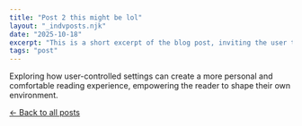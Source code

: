 ```yaml
---
title: "Post 2 this might be lol"
layout: "_indvposts.njk"
date: "2025-10-18"
excerpt: "This is a short excerpt of the blog post, inviting the user to click and read more about the 'Digital Zen Garden' concept..."
tags: "post"
---
```

<p>Exploring how user-controlled settings can create a more personal and comfortable reading experience, empowering the reader to shape their own environment.</p>
<p><a href="/">&larr; Back to all posts</a></p>
